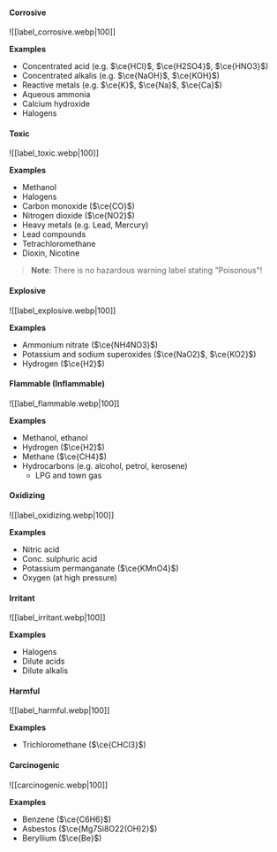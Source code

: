 #### Corrosive
![[label_corrosive.webp|100]]

**Examples**
- Concentrated acid (e.g. $\ce{HCl}$, $\ce{H2SO4}$, $\ce{HNO3}$)
- Concentrated alkalis (e.g. $\ce{NaOH}$, $\ce{KOH}$)
- Reactive metals (e.g. $\ce{K}$, $\ce{Na}$, $\ce{Ca}$)
- Aqueous ammonia
- Calcium hydroxide
- Halogens

#### Toxic
![[label_toxic.webp|100]]

**Examples**
- Methanol
- Halogens
- Carbon monoxide ($\ce{CO}$)
- Nitrogen dioxide ($\ce{NO2}$)
- Heavy metals (e.g. Lead, Mercury)
- Lead compounds
- Tetrachloromethane
- Dioxin, Nicotine

> **Note**:
> There is no hazardous warning label stating "Poisonous"!

#### Explosive
![[label_explosive.webp|100]]

**Examples**
- Ammonium nitrate ($\ce{NH4NO3}$)
- Potassium and sodium superoxides ($\ce{NaO2}$, $\ce{KO2}$)
- Hydrogen ($\ce{H2}$)

#### Flammable (Inflammable)
![[label_flammable.webp|100]]

**Examples**
- Methanol, ethanol
- Hydrogen ($\ce{H2}$)
- Methane ($\ce{CH4}$)
- Hydrocarbons (e.g. alcohol, petrol, kerosene)
	- LPG and town gas

#### Oxidizing
![[label_oxidizing.webp|100]]

**Examples**
- Nitric acid
- Conc. sulphuric acid
- Potassium permanganate ($\ce{KMnO4}$)
- Oxygen (at high pressure)

#### Irritant
![[label_irritant.webp|100]]

**Examples**
- Halogens
- Dilute acids
- Dilute alkalis

#### Harmful
![[label_harmful.webp|100]]

**Examples**
- Trichloromethane ($\ce{CHCl3}$)

#### Carcinogenic
![[carcinogenic.webp|100]]

**Examples**
- Benzene ($\ce{C6H6}$)
- Asbestos ($\ce{Mg7Si8O22(OH)2}$)
- Beryllium ($\ce{Be}$)
